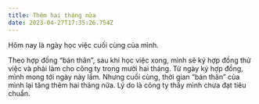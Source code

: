 ```yaml
---
title: Thêm hai tháng nữa
date: 2023-04-27T17:35:26.754Z
---
```


Hôm nay là ngày học việc cuối cùng của mình.

Theo hợp đồng “bán thân”, sau khi học việc xong, mình sẽ ký hợp đồng thử việc và phải làm cho công ty trong mười hai tháng. Từ ngày ký hợp đồng, mình mong tới ngày này lắm. Nhưng cuối cùng, thời gian “bán thân” của mình lại tăng thêm hai tháng nữa. Lý do là công ty thấy mình chưa đạt tiêu chuẩn.

